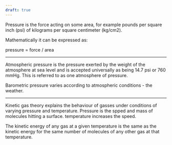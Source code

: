 ```yaml
---
draft: true
---
```


Pressure is the force acting on some area, for example pounds per square inch (psi) of kilograms per square centimeter (kg/cm2).

Mathematically it can be expressed as:

pressure = force / area

---

Atmospheric pressure is the pressure exerted by the weight of the atmosphere at sea level and is accepted universally as being 14.7 psi or 760 mmHg. This is referred to as one atmosphere of pressure.

Barometric pressure varies according to atmospheric conditions - the weather. 

--- 

Kinetic gas theory explains the behaviour of gasses under conditions of varying pressure and temperature. Pressure is the spped and mass of molecules hitting a surface. temperature increases the speed.

The kinetic energy of any gas at a given temperature is the same as the kinetic energy for the same number of molecules of any other gas at that temperature. 



